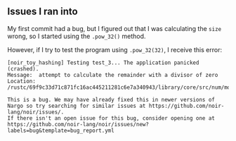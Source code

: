 ## Issues I ran into

My first commit had a bug, but I figured out that I was calculating the `size` wrong, so I started using the `.pow_32()` method.

However, if I try to test the program using `.pow_32(32)`, I receive this error:

```
[noir_toy_hashing] Testing test_3... The application panicked (crashed).
Message:  attempt to calculate the remainder with a divisor of zero
Location: /rustc/69f9c33d71c871fc16ac445211281c6e7a340943/library/core/src/num/mod.rs:933

This is a bug. We may have already fixed this in newer versions of Nargo so try searching for similar issues at https://github.com/noir-lang/noir/issues/.
If there isn't an open issue for this bug, consider opening one at https://github.com/noir-lang/noir/issues/new?labels=bug&template=bug_report.yml
```
